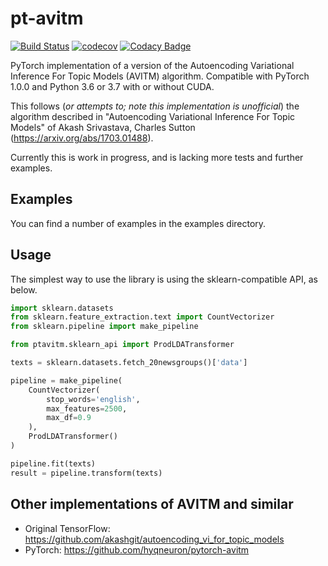# pt-avitm
[![Build Status](https://travis-ci.org/vlukiyanov/pt-avitm.svg?branch=master)](https://travis-ci.org/vlukiyanov/pt-avitm) [![codecov](https://codecov.io/gh/vlukiyanov/pt-avitm/branch/master/graph/badge.svg)](https://codecov.io/gh/vlukiyanov/pt-avitm)
[![Codacy Badge](https://api.codacy.com/project/badge/Grade/212b5a014c0a4399a9074b0db5b8ecbe)](https://www.codacy.com/app/vlukiyanov/pt-avitm?utm_source=github.com&amp;utm_medium=referral&amp;utm_content=vlukiyanov/pt-avitm&amp;utm_campaign=Badge_Grade)

PyTorch implementation of a version of the Autoencoding Variational Inference For Topic Models (AVITM) algorithm. Compatible with PyTorch 1.0.0 and Python 3.6 or 3.7 with or without CUDA.

This follows (*or attempts to; note this implementation is unofficial*) the algorithm described in "Autoencoding Variational Inference For Topic Models" of Akash Srivastava, Charles Sutton (https://arxiv.org/abs/1703.01488).

Currently this is work in progress, and is lacking more tests and further examples.

## Examples

You can find a number of examples in the examples directory.

## Usage

The simplest way to use the library is using the sklearn-compatible API, as below.

```python
import sklearn.datasets
from sklearn.feature_extraction.text import CountVectorizer
from sklearn.pipeline import make_pipeline

from ptavitm.sklearn_api import ProdLDATransformer

texts = sklearn.datasets.fetch_20newsgroups()['data']

pipeline = make_pipeline(
    CountVectorizer(
        stop_words='english',
        max_features=2500,
        max_df=0.9
    ),
    ProdLDATransformer()
)

pipeline.fit(texts)
result = pipeline.transform(texts)
```

## Other implementations of AVITM and similar

* Original TensorFlow: https://github.com/akashgit/autoencoding_vi_for_topic_models 
* PyTorch: https://github.com/hyqneuron/pytorch-avitm

